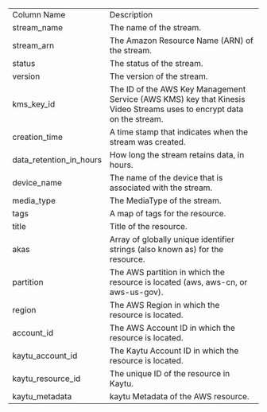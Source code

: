 <table>
	<tr><td>Column Name</td><td>Description</td></tr>
	<tr><td>stream_name</td><td>The name of the stream.</td></tr>
	<tr><td>stream_arn</td><td>The Amazon Resource Name (ARN) of the stream.</td></tr>
	<tr><td>status</td><td>The status of the stream.</td></tr>
	<tr><td>version</td><td>The version of the stream.</td></tr>
	<tr><td>kms_key_id</td><td>The ID of the AWS Key Management Service (AWS KMS) key that Kinesis Video Streams uses to encrypt data on the stream.</td></tr>
	<tr><td>creation_time</td><td>A time stamp that indicates when the stream was created.</td></tr>
	<tr><td>data_retention_in_hours</td><td>How long the stream retains data, in hours.</td></tr>
	<tr><td>device_name</td><td>The name of the device that is associated with the stream.</td></tr>
	<tr><td>media_type</td><td>The MediaType of the stream.</td></tr>
	<tr><td>tags</td><td>A map of tags for the resource.</td></tr>
	<tr><td>title</td><td>Title of the resource.</td></tr>
	<tr><td>akas</td><td>Array of globally unique identifier strings (also known as) for the resource.</td></tr>
	<tr><td>partition</td><td>The AWS partition in which the resource is located (aws, aws-cn, or aws-us-gov).</td></tr>
	<tr><td>region</td><td>The AWS Region in which the resource is located.</td></tr>
	<tr><td>account_id</td><td>The AWS Account ID in which the resource is located.</td></tr>
	<tr><td>kaytu_account_id</td><td>The Kaytu Account ID in which the resource is located.</td></tr>
	<tr><td>kaytu_resource_id</td><td>The unique ID of the resource in Kaytu.</td></tr>
	<tr><td>kaytu_metadata</td><td>kaytu Metadata of the AWS resource.</td></tr>
</table>